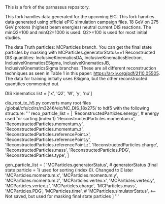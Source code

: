 This is a fork of the parnassus repository.

This fork handles data generated for the upcoming EIC.
This fork handles data generated using official ePIC simulation campaign files. 18 GeV on 275 GeV protons (highest beam energies) neutral current DIS reactions. The minQ2=100 and minQ2=1000 is used. Q2>=100 is used for most initial studies.
    
The data 
Truth particles: MCParticles branch. You can get the final state particles by masking with MCParticles.generatorStatus==1
Reconstructed DIS quantities: InclusiveKinematicsDA, InclusiveKinematicsElectron, InclusiveKinematicsESigma, InclusiveKinematicsJB, InclusiveKinematicsSigma branches. These are all different reconstruction techniques as seen in Table 1 in this paper: https://arxiv.org/pdf/2110.05505. The data for training initially uses ESigma, but the other reconstructed quantities commented out.

DIS kinematics list = ['x', 'Q2', 'W', 'y', 'nu']

dis_root_to_h5.py converts many root files /global/cfs/cdirs/m3246/eic/NC_DIS_18x275/ to hdf5 with the following structure:
'''
  reco_particle_list = [
      'ReconstructedParticles.energy',  # energy used for sorting (index 1)
      'ReconstructedParticles.momentum.x',
      'ReconstructedParticles.momentum.y',
      'ReconstructedParticles.momentum.z',
      'ReconstructedParticles.referencePoint.x',
      'ReconstructedParticles.referencePoint.y',
      'ReconstructedParticles.referencePoint.z',
      'ReconstructedParticles.charge',
      'ReconstructedParticles.mass',
      'ReconstructedParticles.PDG',
      'ReconstructedParticles.type',
  ]

  gen_particle_list = [
      'MCParticles.generatorStatus',  # generatorStatus (final state particle = 1) used for sorting (index 0). Changed  to E later
      'MCParticles.momentum.x',
      'MCParticles.momentum.y',
      'MCParticles.momentum.z',
      'MCParticles.vertex.x',
      'MCParticles.vertex.y',
      'MCParticles.vertex.z',
      'MCParticles.charge',
      'MCParticles.mass',
      'MCParticles.PDG',
      'MCParticles.time',
      # 'MCParticles.simulatorStatus',  <-- Not saved, but used for masking final state particles
  ]
'''

